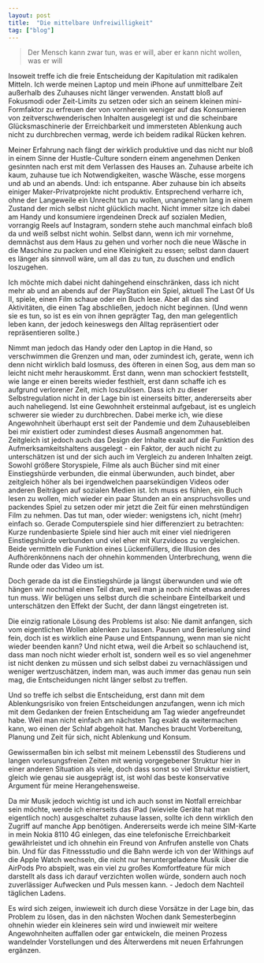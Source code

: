 ```yaml
---
layout: post
title:  "Die mittelbare Unfreiwilligkeit"
tag: ["blog"]
---
```


> Der Mensch kann zwar tun, was er will, aber er kann nicht wollen, was er will

Insoweit treffe ich die freie Entscheidung der Kapitulation mit radikalen Mitteln. Ich werde meinen Laptop und mein iPhone auf unmittelbare Zeit außerhalb des Zuhauses nicht länger verwenden. Anstatt bloß auf Fokusmodi oder Zeit-Limits zu setzen oder sich an seinem kleinen mini-Formfaktor zu erfreuen der von vornherein weniger auf das Konsumieren von zeitverschwenderischen Inhalten ausgelegt ist und die scheinbare Glücksmaschinerie der Erreichbarkeit und immersteten Ablenkung auch nicht zu durchbrechen vermag, werde ich beidem radikal Rücken kehren.

Meiner Erfahrung nach fängt der wirklich produktive und das nicht nur bloß in einem Sinne der Hustle-Culture sondern einem angenehmen Denken gesinnten nach erst mit dem Verlassen des Hauses an. Zuhause arbeite ich kaum, zuhause tue ich Notwendigkeiten, wasche Wäsche, esse morgens und ab und an abends. Und: ich entspanne. Aber zuhause bin ich abseits einiger Maker-Privatprojekte nicht produktiv. Entsprechend verharre ich, ohne der Langeweile ein Unrecht tun zu wollen, unangenehm lang in einem Zustand der mich selbst nicht glücklich macht. Nicht immer sitze ich dabei am Handy und konsumiere irgendeinen Dreck auf sozialen Medien, vorrangig Reels auf Instagram, sondern stehe auch manchmal einfach bloß da und weiß selbst nicht wohin. Selbst dann, wenn ich mir vornehme, demnächst aus dem Haus zu gehen und vorher noch die neue Wäsche in die Maschine zu packen und eine Kleinigkeit zu essen; selbst dann dauert es länger als sinnvoll wäre, um all das zu tun, zu duschen und endlich loszugehen.

Ich möchte mich dabei nicht dahingehend einschränken, dass ich nicht mehr ab und an abends auf der PlayStation ein Spiel, aktuell The Last Of Us II, spiele, einen Film schaue oder ein Buch lese. Aber all das sind Aktivitäten, die einen Tag abschließen, jedoch nicht beginnen. (Und wenn sie es tun, so ist es ein von ihnen geprägter Tag, den man gelegentlich leben kann, der jedoch keineswegs den Alltag repräsentiert oder repräsentieren sollte.)

Nimmt man jedoch das Handy oder den Laptop in die Hand, so verschwimmen die Grenzen und man, oder zumindest ich, gerate, wenn ich denn nicht wirklich bald losmuss, des öfteren in einen Sog, aus dem man so leicht nicht mehr herauskommt. Erst dann, wenn man schockiert feststellt, wie lange er einen bereits wieder festhielt, erst dann schaffe ich es aufgrund verlorener Zeit, mich loszulösen. Dass ich zu dieser Selbstregulation nicht in der Lage bin ist einerseits bitter, andererseits aber auch naheliegend. Ist eine Gewohnheit ersteinmal aufgebaut, ist es ungleich schwerer sie wieder zu durchbrechen. Dabei merke ich, wie diese Angewohnheit überhaupt erst seit der Pandemie und dem Zuhausebleiben bei mir existiert oder zumindest dieses Ausmaß angenommen hat. Zeitgleich ist jedoch auch das Design der Inhalte exakt auf die Funktion des Aufmerksamkeitshaltens ausgelegt - ein Faktor, der auch nicht zu unterschätzen ist und der sich auch im Vergleich zu anderen Inhalten zeigt. Sowohl größere Storyspiele, Filme als auch Bücher sind mit einer Einstiegshürde verbunden, die einmal überwunden, auch bindet, aber zeitgleich höher als bei irgendwelchen paarsekündigen Videos oder anderen Beiträgen auf sozialen Medien ist. Ich muss es fühlen, ein Buch lesen zu wollen, mich wieder ein paar Stunden an ein anspruchsvolles und packendes Spiel zu setzen oder mir jetzt die Zeit für einen mehrstündigen Film zu nehmen. Das tut man, oder wieder: wenigstens ich, nicht (mehr) einfach so. Gerade Computerspiele sind hier differenziert zu betrachten: Kurze rundenbasierte Spiele sind hier auch mit einer viel niedrigeren Einstiegshürde verbunden und viel eher mit Kurzvideos zu vergleichen. Beide vermitteln die Funktion eines Lückenfüllers, die Illusion des Aufhörenkönnens nach der ohnehin kommenden Unterbrechung, wenn die Runde oder das Video um ist.

Doch gerade da ist die Einstiegshürde ja längst überwunden und wie oft hängen wir nochmal einen Teil dran, weil man ja noch nicht etwas anderes tun muss. Wir belügen uns selbst durch die scheinbare Einteilbarkeit und unterschätzen den Effekt der Sucht, der dann längst eingetreten ist.

Die einzig rationale Lösung des Problems ist also: Nie damit anfangen, sich vom eigentlichen Wollen ablenken zu lassen. Pausen und Berieselung sind fein, doch ist es wirklich eine Pause und Entspannung, wenn man sie nicht wieder beenden kann? Und nicht etwa, weil die Arbeit so schlauchend ist, dass man noch nicht wieder erholt ist, sondern weil es so viel angenehmer ist nicht denken zu müssen und sich selbst dabei zu vernachlässigen und weniger wertzuschätzen, indem man, was auch immer das genau nun sein mag, die Entscheidungen nicht länger selbst zu treffen.

Und so treffe ich selbst die Entscheidung, erst dann mit dem Ablenkungsrisiko von freien Entscheidungen anzufangen, wenn ich mich mit dem Gedanken der freien Entscheidung am Tag wieder angefreundet habe. Weil man nicht einfach am nächsten Tag exakt da weitermachen kann, wo einen der Schlaf abgeholt hat. Manches braucht Vorbereitung, Planung und Zeit für sich, nicht Ablenkung und Konsum.

Gewissermaßen bin ich selbst mit meinem Lebensstil des Studierens und langen vorlesungsfreien Zeiten mit wenig vorgegebener Struktur hier in einer anderen Situation als viele, doch dass sonst so viel Struktur existiert, gleich wie genau sie ausgeprägt ist, ist wohl das beste konservative Argument für meine Herangehensweise.

Da mir Musik jedoch wichtig ist und ich auch sonst im Notfall erreichbar sein möchte, werde ich einerseits das iPad (wieviele Geräte hat man eigentlich noch) ausgeschaltet zuhause lassen, sollte ich denn wirklich den Zugriff auf manche App benötigen. Andererseits werde ich meine SIM-Karte in mein Nokia 8110 4G einlegen, das eine telefonische Erreichbarkeit gewährleistet und ich ohnehin ein Freund von Anfrufen anstelle von Chats bin. Und für das Fitnessstudio und die Bahn werde ich von der Withings auf die Apple Watch wechseln, die nicht nur heruntergeladene Musik über die AirPods Pro abspielt, was ein viel zu großes Komfortfeature für mich darstellt als dass ich darauf verzichten wollen würde, sondern auch noch zuverlässiger Aufwecken und Puls messen kann. - Jedoch dem Nachteil täglichen Ladens.

Es wird sich zeigen, inwieweit ich durch diese Vorsätze in der Lage bin, das Problem zu lösen, das in den nächsten Wochen dank Semesterbeginn ohnehin wieder ein kleineres sein wird und inwieweit mir weitere Angewohnheiten auffallen oder gar entwickeln, die meinen Prozess wandelnder Vorstellungen und des Älterwerdens mit neuen Erfahrungen ergänzen.
